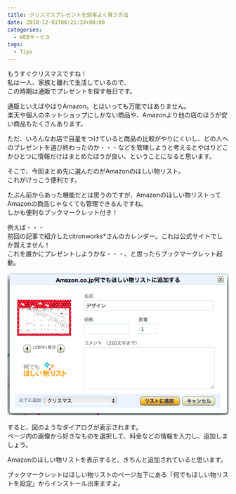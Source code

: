 ```yaml
---
title: クリスマスプレゼントを効率よく買う方法
date: 2010-12-01T06:21:33+00:00
categories:
  - WEBサービス
tags:
  - Tips
---
```

もうすぐクリスマスですね！  
私は一人、家族と離れて生活しているので、  
この時期は通販でプレゼントを探す毎日です。

通販といえばやはりAmazon。とはいっても万能ではありません。  
楽天や個人のネットショップにしかない商品や、Amazonより他の店のほうが安い商品もたくさんあります。

ただ、いろんなお店で目星をつけていると商品の比較がやりにくいし、どの人へのプレゼントを選び終わったのか・・・などを管理しようと考えるとやはりどこかひとつに情報だけはまとめたほうが良い、ということになると思います。

そこで、今回まとめ先に選んだのがAmazonのほしい物リスト。  
これがけっこう便利です。

たぶん前からあった機能だとは思うのですが、Amazonのほしい物リストってAmazonの商品じゃなくても管理できるんですね。  
しかも便利なブックマークレット付き！

例えば・・・  
前回の記事で紹介したcitronworks*さんのカレンダー。これは公式サイトでしか買えません！  
これを誰かにプレゼントしようかな・・・、と思ったらブックマークレット起動。

![cal](./cal.png)

すると、図のようなダイアログが表示されます。  
ページ内の画像から好きなものを選択して、料金などの情報を入力し、追加しましょう。

Amazonのほしい物リストを表示すると、きちんと追加されていると思います。

ブックマークレットはほしい物リストのページ左下にある「何でもほしい物リストを設定」からインストール出来ますよ。
